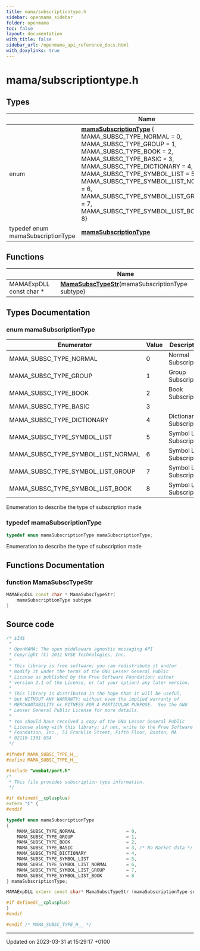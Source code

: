 ```yaml
---
title: mama/subscriptiontype.h
sidebar: openmama_sidebar
folder: openmama
toc: false
layout: documentation
with_title: false
sidebar_url: /openmama_api_reference_docs.html
with_doxylinks: true
---
```


# mama/subscriptiontype.h



## Types

|                | Name           |
| -------------- | -------------- |
| enum| **[mamaSubscriptionType](subscriptiontype_8h.html#enum-mamasubscriptiontype)** { MAMA_SUBSC_TYPE_NORMAL = 0, MAMA_SUBSC_TYPE_GROUP = 1, MAMA_SUBSC_TYPE_BOOK = 2, MAMA_SUBSC_TYPE_BASIC = 3, MAMA_SUBSC_TYPE_DICTIONARY = 4, MAMA_SUBSC_TYPE_SYMBOL_LIST = 5, MAMA_SUBSC_TYPE_SYMBOL_LIST_NORMAL = 6, MAMA_SUBSC_TYPE_SYMBOL_LIST_GROUP = 7, MAMA_SUBSC_TYPE_SYMBOL_LIST_BOOK = 8} |
| typedef enum mamaSubscriptionType | **[mamaSubscriptionType](subscriptiontype_8h.html#typedef-mamasubscriptiontype)**  |

## Functions

|                | Name           |
| -------------- | -------------- |
| MAMAExpDLL const char * | **[MamaSubscTypeStr](subscriptiontype_8h.html#function-mamasubsctypestr)**(mamaSubscriptionType subtype) |

## Types Documentation

### enum mamaSubscriptionType

| Enumerator | Value | Description |
| ---------- | ----- | ----------- |
| MAMA_SUBSC_TYPE_NORMAL | 0|  Normal Subscription  |
| MAMA_SUBSC_TYPE_GROUP | 1|  Group Subscription  |
| MAMA_SUBSC_TYPE_BOOK | 2|  Book Subscription  |
| MAMA_SUBSC_TYPE_BASIC | 3|   |
| MAMA_SUBSC_TYPE_DICTIONARY | 4|  Dictionary Subscription  |
| MAMA_SUBSC_TYPE_SYMBOL_LIST | 5|  Symbol List Subscription  |
| MAMA_SUBSC_TYPE_SYMBOL_LIST_NORMAL | 6|  Symbol List Subscription  |
| MAMA_SUBSC_TYPE_SYMBOL_LIST_GROUP | 7|  Symbol List Subscription  |
| MAMA_SUBSC_TYPE_SYMBOL_LIST_BOOK | 8|  Symbol List Subscription  |




Enumeration to describe the type of subscription made 


### typedef mamaSubscriptionType

```cpp
typedef enum mamaSubscriptionType mamaSubscriptionType;
```


Enumeration to describe the type of subscription made 



## Functions Documentation

### function MamaSubscTypeStr

```cpp
MAMAExpDLL const char * MamaSubscTypeStr(
    mamaSubscriptionType subtype
)
```




## Source code

```cpp
/* $Id$
 *
 * OpenMAMA: The open middleware agnostic messaging API
 * Copyright (C) 2011 NYSE Technologies, Inc.
 *
 * This library is free software; you can redistribute it and/or
 * modify it under the terms of the GNU Lesser General Public
 * License as published by the Free Software Foundation; either
 * version 2.1 of the License, or (at your option) any later version.
 *
 * This library is distributed in the hope that it will be useful,
 * but WITHOUT ANY WARRANTY; without even the implied warranty of
 * MERCHANTABILITY or FITNESS FOR A PARTICULAR PURPOSE.  See the GNU
 * Lesser General Public License for more details.
 *
 * You should have received a copy of the GNU Lesser General Public
 * License along with this library; if not, write to the Free Software
 * Foundation, Inc., 51 Franklin Street, Fifth Floor, Boston, MA
 * 02110-1301 USA
 */

#ifndef MAMA_SUBSC_TYPE_H__
#define MAMA_SUBSC_TYPE_H__

#include "wombat/port.h"
/*
 * This file provides subscription type information.
 */

#if defined(__cplusplus)
extern "C" {
#endif

typedef enum mamaSubscriptionType
{
    MAMA_SUBSC_TYPE_NORMAL                   = 0, 
    MAMA_SUBSC_TYPE_GROUP                    = 1, 
    MAMA_SUBSC_TYPE_BOOK                     = 2, 
    MAMA_SUBSC_TYPE_BASIC                    = 3, /* No Market data */
    MAMA_SUBSC_TYPE_DICTIONARY               = 4, 
    MAMA_SUBSC_TYPE_SYMBOL_LIST              = 5, 
    MAMA_SUBSC_TYPE_SYMBOL_LIST_NORMAL       = 6, 
    MAMA_SUBSC_TYPE_SYMBOL_LIST_GROUP        = 7, 
    MAMA_SUBSC_TYPE_SYMBOL_LIST_BOOK         = 8 
} mamaSubscriptionType;

MAMAExpDLL extern const char* MamaSubscTypeStr (mamaSubscriptionType subtype);

#if defined(__cplusplus)
}
#endif

#endif /* MAMA_SUBSC_TYPE_H__ */
```


-------------------------------

Updated on 2023-03-31 at 15:29:17 +0100

